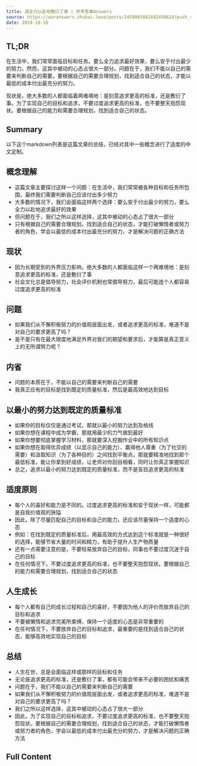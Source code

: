 ```yaml
---
title: 请全力以赴地敷衍了事 | 参考答案Answers
source: https://ouranswers.zhubai.love/posts/2459001081842458624?push_source_id=2427571169441824768&push_source_type=email
date: 2024-10-18
---
```


## TL;DR
在生活中，我们常常面临目标和任务。要么全力追求最好效果，要么安于付出最少的努力。然而，这其中被动的心态占很大一部分。问题在于，我们不能以自己的需要来判断自己的需要。要根据自己的需要合理规划，找到适合自己的状态，才能以最低的成本付出最充分的努力。

现状是，绝大多数的人都面临着两难境地：是刻意追求更高的标准，还是敷衍了事。为了实现自己的目标和追求，不要过度追求更高的标准，也不要整天抱怨现状。要根据自己的能力和需要合理规划，找到适合自己的状态。

## Summary
以下这个markdown列表是这篇文章的总结，已经对其中一些概念进行了适度的中文定制。

**概念理解**
---------------

*   这篇文章主要探讨这样一个问题：在生活中，我们常常被各种目标和任务所包围，最终我们需要判断自己应该付出多少努力
*   大多数的情况下，我们会面临这样两个选择：要么安于付出最少的努力，要么全力以赴地追求最好的效果
*   但问题在于，我们之所以这样选择，这其中被动的心态占了很大一部分
*   只有根据自己的需要合理规划，找到适合自己的状态，才能打破懒惰者或努力者的角色，学会以最低的成本付出最充分的努力，才是解决问题的正确方法

**现状**
---------

*   因为长期受到的外界压力影响，绝大多数的人都面临这样一个两难境地：是刻意追求更高的标准，还是敷衍了事
*   社会文化总是倡导努力，社会评价机制也常倡导努力，最后可能连个人都容易过度追求更高的标准

**问题**
------

*   如果我们从不懈积极努力的价值观层面出发，或者追求更高的标准，难道不是对自己的要求更高了吗？
*   是不是只有在最大限度地满足外界对我们的期望和要求后，才能算是真正意义上的无所谓努力呢？

**内省**
------

*   问题的本质在于，不能以自己的需要来判断自己的需要
*   我真正应有的目标是找到既定的质量标准，然后是最高效地达到目标

**以最小的努力达到既定的质量标准**
------------------------------------------

*   如果你的目标仅仅是通过考试，那就以最小的努力达到及格线
*   如果你想在课程中成为学霸，那就用最少的力气做到最好
*   如果你想要彻底掌握学习材料，那就要深入挖掘作业中的所有知识点
*   如果你想在取得优异成绩（以显示自己的能力）、赢得他人尊重（为了社交的需要）和汲取知识（为了各种目的）之间找到平衡点，那就要精准地找到那个最低标准，能让你拿到好成绩，让老师对你刮目相看，同时让你真正掌握知识
*   总之，追求以最小的努力达到既定的质量标准，而不是盲目追求更高的标准

**适度原则**
------------

*   每个人的喜好和能力是不同的。过度追求更高的标准和安于现状一样，可能都是自我价值观的狭隘
*   因此，除了尽量匹配自己的目标和自己的能力，还应该尽量保持一个适度的心态
*   例如：在找到既定的质量标准后，用最高效的方式达到这个标准就是一种很好的选择，能够节省大量的时间和精力，有助于提升人生产物质量
*   还有一点需要注意的是，不要轻易放弃自己的目标，同事也不要过度沉迷于自己的目标
*   在任何情况下，不要过度追求更高的标准，也不要整天抱怨现状。要根据自己的能力和需要合理规划，找到适合自己的状态

**人生成长**
-------------

*   每个人都有自己的成长过程和自己的喜好，不要因为他人的评价而放弃自己的目标和追求
*   不要被懒惰和追求完美所束缚，保持一个适度的心态是非常重要的
*   在任何情况下，不要放弃自己的目标和追求，最重要的是找到适合自己的状态，能够高效地实现自己的目标

**总结**
--------

*   人生在世，总是会面临这样或那样的目标和任务
*   无论是追求更高的标准，还是敷衍了事，都有可能会带来不必要的困扰和痛苦
*   问题在于，我们不能以自己的需要来判断自己的需要
*   如果我们从不懈积极努力的价值观层面出发，或者追求更高的标准，难道不是对自己的要求更高了吗？
*   我们之所以这样选择，这其中被动的心态占了很大一部分
*   因此，为了实现自己的目标和追求，不要过度追求更高的标准，也不要整天抱怨现状。要根据自己的需要合理规划，找到适合自己的状态，才能打破懒惰者或努力者的角色，学会以最低的成本付出最充分的努力，才是解决问题的正确方法

## Full Content
